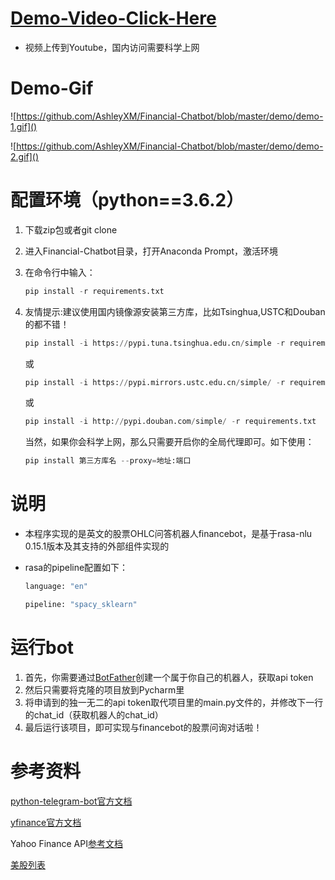 # **[Demo-Video-Click-Here](https://www.youtube.com/watch?v=D6i6AI3S7YQ)**

- 视频上传到Youtube，国内访问需要科学上网

# **Demo-Gif**

![https://github.com/AshleyXM/Financial-Chatbot/blob/master/demo/demo-1.gif]()

![https://github.com/AshleyXM/Financial-Chatbot/blob/master/demo/demo-2.gif]()

# 配置环境（python==3.6.2）

1. 下载zip包或者git clone

2. 进入Financial-Chatbot目录，打开Anaconda Prompt，激活环境

3. 在命令行中输入：

   ```python
   pip install -r requirements.txt
   ```

4. 友情提示:建议使用国内镜像源安装第三方库，比如Tsinghua,USTC和Douban的都不错！

   ```python
   pip install -i https://pypi.tuna.tsinghua.edu.cn/simple -r requirements.txt
   ```

   或

   ```python
   pip install -i https://pypi.mirrors.ustc.edu.cn/simple/ -r requirements.txt
   ```

   或

   ```python
   pip install -i http://pypi.douban.com/simple/ -r requirements.txt
   ```

   当然，如果你会科学上网，那么只需要开启你的全局代理即可。如下使用：

   ```python
   pip install 第三方库名 --proxy=地址:端口
   ```

# 说明

- 本程序实现的是英文的股票OHLC问答机器人financebot，是基于rasa-nlu 0.15.1版本及其支持的外部组件实现的

- rasa的pipeline配置如下：

  ```python
  language: "en"
  
  pipeline: "spacy_sklearn"
  ```



# 运行bot

1. 首先，你需要通过[BotFather](https://telegram.me/botfather)创建一个属于你自己的机器人，获取api token
2. 然后只需要将克隆的项目放到Pycharm里
3. 将申请到的独一无二的api token取代项目里的main.py文件的<your  telegram token>，并修改下一行的chat_id（获取机器人的chat_id）
4. 最后运行该项目，即可实现与financebot的股票问询对话啦！

# **参考资料**

[python-telegram-bot官方文档](https://pypi.org/project/python-telegram-bot/3.4/)

[yfinance官方文档](https://pypi.org/project/yfinance/)

Yahoo Finance API[参考文档](https://aroussi.com/post/python-yahoo-finance)

[美股列表](http://vip.stock.finance.sina.com.cn/usstock/ustotal.php)

